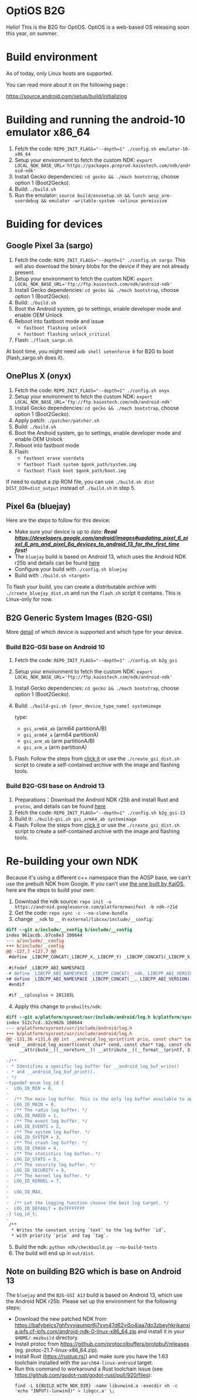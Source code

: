 # OptiOS B2G

Hello! This is the B2G for OptiOS.
OptiOS is a web-based OS releasing soon this year, on summer.
  
# Build environment

As of today, only Linux hosts are supported.

You can read more about it on the following page :

  https://source.android.com/setup/build/initializing

# Building and running the android-10 emulator x86_64

1. Fetch the code: `REPO_INIT_FLAGS="--depth=1" ./config.sh emulator-10-x86_64`
2. Setup your environment to fetch the custom NDK: `export LOCAL_NDK_BASE_URL='https://packages.preprod.kaiostech.com/ndk/android-ndk'`
3. Install Gecko dependencies: `cd gecko && ./mach bootstrap`, choose option 1 (Boot2Gecko).
4. Build: `./build.sh`
5. Run the emulator: `source build/envsetup.sh && lunch aosp_arm-userdebug && emulator -writable-system -selinux permissive`

# Buiding for devices

## Google Pixel 3a (sargo)

1. Fetch the code: `REPO_INIT_FLAGS="--depth=1" ./config.sh sargo`. This will also download the binary blobs for the device if they are not already present.
2. Setup your environment to fetch the custom NDK: `export LOCAL_NDK_BASE_URL='ftp://ftp.kaiostech.com/ndk/android-ndk'`
3. Install Gecko dependencies: `cd gecko && ./mach bootstrap`, choose option 1 (Boot2Gecko).
4. Build: `./build.sh`
5. Boot the Android system, go to settings, enable developer mode and enable OEM Unlock
6. Reboot into fastboot mode and issue
   - `fastboot flashing unlock`
   - `fastboot flashing unlock_critical`
7. Flash: `./flash_sargo.sh`

At boot time, you might need `adb shell setenforce 0` for B2G to boot (flash_sargo.sh does it).

## OnePlus X (onyx)

1. Fetch the code: `REPO_INIT_FLAGS="--depth=1" ./config.sh onyx`
2. Setup your environment to fetch the custom NDK: `export LOCAL_NDK_BASE_URL='ftp://ftp.kaiostech.com/ndk/android-ndk'`
3. Install Gecko dependencies: `cd gecko && ./mach bootstrap`, choose option 1 (Boot2Gecko).
4. Apply patch: `./patcher/patcher.sh`
5. Build: `./build.sh`
6. Boot the Android system, go to settings, enable developer mode and enable OEM Unlock
7. Reboot into fastboot mode
8. Flash:
   - `fastboot erase userdata`
   - `fastboot flash system $gonk_path/system.img`
   - `fastboot flash boot $gonk_path/boot.img`
  
If need to output a zip ROM file, you can use `./build.sh dist DIST_DIR=dist_output` instead of `./build.sh` in step 5.


## Pixel 6a (bluejay)

Here are the steps to follow for this device:
- Make sure your device is up to date: ***Read https://developers.google.com/android/images#updating_pixel_6_pixel_6_pro_and_pixel_6a_devices_to_android_13_for_the_first_time first!***
- The `bluejay` build is based on Android 13, which uses the Android NDK r25b and details can be found [here](#building_on_A13)
- Configure your build with `./config.sh bluejay`
- Build with `./build.sh <target>`

To flash your build, you can create a distributable archive with `./create_bluejay_dist.sh` and run the `flash.sh` script it contains. This is Linux-only for now.

## B2G Generic System Images (B2G-GSI) 

More [detail](https://github.com/phhusson/treble_experimentations/wiki) of which device is supported and which type for your device. 

### Build B2G-GSI base on Android 10 
1. Fetch the code: `REPO_INIT_FLAGS="--depth=1" ./config.sh b2g_gsi`
2. Setup your environment to fetch the custom NDK: `export LOCAL_NDK_BASE_URL='ftp://ftp.kaiostech.com/ndk/android-ndk'`
3. Install Gecko dependencies: `cd gecko && ./mach bootstrap`, choose option 1 (Boot2Gecko).
4. Build: `./build-gsi.sh [your_device_type_name] systemimage`

   type:
   - `gsi_arm64_ab` (arm64 partitionA/B)
   - `gsi_arm64_a` (arm64 partitionA)
   - `gsi_arm_ab` (arm partitionA/B)
   - `gsi_arm_a` (arm partitionA)

5. Flash: Follow the steps from [click it](https://source.android.com/setup/build/gsi#flashing-gsis) or use the `./create_gsi_dist.sh` script to create a self-contained archive with the image and flashing tools.

### Build B2G-GSI base on Android 13
1. Preparations：Download the Android NDK r25b and install Rust and `protoc`, and details can be found [here](#building_on_A13)
2. Fetch the code: `REPO_INIT_FLAGS="--depth=1" ./config.sh b2g_gsi-13`
3. Build it: `./build-gsi.sh gsi_arm64_ab systemimage`
4. Flash: Follow the steps from [click it](https://source.android.com/setup/build/gsi#flashing-gsis) or use the `./create_gsi_dist.sh` script to create a self-contained archive with the image and flashing tools.


# Re-building your own NDK

Because it's using a different c++ namespace than the AOSP base, we can't use the prebuilt NDK from Google. If you can't use [the one built by KaiOS](https://packages.preprod.kaiostech.com/ndk/android-ndk-r21d-linux-x86_64.tar.bz2), here are the steps to build your own:
1. Download the ndk source:
`repo init -u https://android.googlesource.com/platform/manifest -b ndk-r21d`
2. Get the code:
`repo sync -c --no-clone-bundle`
3. change `__ndk` to `__` in `external/libcxx/include/__config`:
```diff
diff --git a/include/__config b/include/__config
index 961acdb..b7ce8e3 100644
--- a/include/__config
+++ b/include/__config
@@ -127,7 +127,7 @@
 #define _LIBCPP_CONCAT(_LIBCPP_X,_LIBCPP_Y) _LIBCPP_CONCAT1(_LIBCPP_X,_LIBCPP_Y)
 
 #ifndef _LIBCPP_ABI_NAMESPACE
-# define _LIBCPP_ABI_NAMESPACE _LIBCPP_CONCAT(__ndk,_LIBCPP_ABI_VERSION)
+# define _LIBCPP_ABI_NAMESPACE _LIBCPP_CONCAT(__,_LIBCPP_ABI_VERSION)
 #endif
 
 #if __cplusplus < 201103L
```
4. Apply this change to `prebuilts/ndk`:
```diff
diff --git a/platform/sysroot/usr/include/android/log.h b/platform/sysroot/usr/include/android/log.h
index 512c7cd..b2c902b 100644
--- a/platform/sysroot/usr/include/android/log.h
+++ b/platform/sysroot/usr/include/android/log.h
@@ -131,36 +131,6 @@ int __android_log_vprint(int prio, const char* tag, const char* fmt, va_list ap)
 void __android_log_assert(const char* cond, const char* tag, const char* fmt, ...)
     __attribute__((__noreturn__)) __attribute__((__format__(printf, 3, 4)));
 
-/**
- * Identifies a specific log buffer for __android_log_buf_write()
- * and __android_log_buf_print().
- */
-typedef enum log_id {
-  LOG_ID_MIN = 0,
-
-  /** The main log buffer. This is the only log buffer available to apps. */
-  LOG_ID_MAIN = 0,
-  /** The radio log buffer. */
-  LOG_ID_RADIO = 1,
-  /** The event log buffer. */
-  LOG_ID_EVENTS = 2,
-  /** The system log buffer. */
-  LOG_ID_SYSTEM = 3,
-  /** The crash log buffer. */
-  LOG_ID_CRASH = 4,
-  /** The statistics log buffer. */
-  LOG_ID_STATS = 5,
-  /** The security log buffer. */
-  LOG_ID_SECURITY = 6,
-  /** The kernel log buffer. */
-  LOG_ID_KERNEL = 7,
-
-  LOG_ID_MAX,
-
-  /** Let the logging function choose the best log target. */
-  LOG_ID_DEFAULT = 0x7FFFFFFF
-} log_id_t;
-
 /**
  * Writes the constant string `text` to the log buffer `id`,
  * with priority `prio` and tag `tag`.
```
5. Build the ndk:
`python ndk/checkbuild.py --no-build-tests`
6. The build will end up in `out/dist`.


## <span id="building_on_A13"> Note on building B2G which is base on Android 13 </span>

The `bluejay` and the `B2G-GSI A13` build is based on Android 13, which use the Android NDK r25b. Please set up the environment for the following steps:
- Download the new patched NDK from https://bafybeics7ghfvyvjaumpr6j7vvn47d62yi5o4iaa7do3zbeyhkrjkanxia.ipfs.cf-ipfs.com/android-ndk-0-linux-x86_64.zip and install it in your `$HOME/.mozbuild` directory.
- Install protoc from https://github.com/protocolbuffers/protobuf/releases (eg. protoc-21.7-linux-x86_64.zip).
- Install Rust (https://rustup.rs/) and make sure you have the 1.63 toolchain installed with the `aarch64-linux-android` target.
- Run this command to workaround a Rust toolchain issue (see https://github.com/godot-rust/godot-rust/pull/920/files):
  ```shell
  find -L ${BUILD_WITH_NDK_DIR} -name libunwind.a -execdir sh -c 'echo "INPUT(-lunwind)" > libgcc.a' \;
  ```
